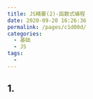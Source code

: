 ```yaml
---
title: JS精要(2)-函数式编程
date: 2020-09-20 16:26:36
permalink: /pages/c1d00d/
categories: 
  - 基础
  - JS
tags: 
  - 
---
```

## 1.

## 

## 

## 

## 

## 

## 

## 

## 


